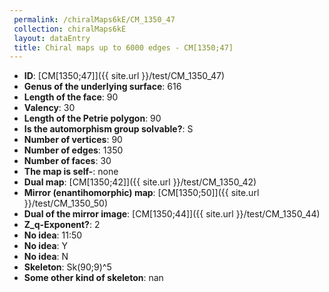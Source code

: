 ```yaml
--- 
 permalink: /chiralMaps6kE/CM_1350_47 
 collection: chiralMaps6kE
 layout: dataEntry
 title: Chiral maps up to 6000 edges - CM[1350;47]
---
```


- **ID**: [CM[1350;47]]({{ site.url }}/test/CM_1350_47)
- **Genus of the underlying surface**: 616
- **Length of the face**: 90
- **Valency**: 30
- **Length of the Petrie polygon**: 90
- **Is the automorphism group solvable?**: S
- **Number of vertices**: 90
- **Number of edges**: 1350
- **Number of faces**: 30
- **The map is self-**: none
- **Dual map**: [CM[1350;42]]({{ site.url }}/test/CM_1350_42)
- **Mirror (enantihomorphic) map**: [CM[1350;50]]({{ site.url }}/test/CM_1350_50)
- **Dual of the mirror image**: [CM[1350;44]]({{ site.url }}/test/CM_1350_44)
- **Z_q-Exponent?**: 2
- **No idea**:  11:50
- **No idea**: Y
- **No idea**: N
- **Skeleton**: Sk(90;9)^5
- **Some other kind of skeleton**: nan
